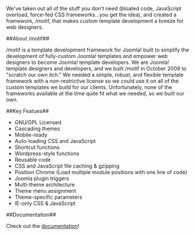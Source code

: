 We've taken out all of the stuff you don't need (bloated code, JavaScript overload, force-fed CSS frameworks...you get the idea), and created a framework, /motif, that makes custom template development a breeze for web designers.


##About /motif##

/motif is a template development framework for Joomla! built to simplify the development of fully-custom Joomla! templates and empower web designers to become Joomla! template developers. We are Joomla! template designers and developers, and we built /motif in October 2009 to "scratch our own itch." We needed a simple, robust, and flexible template framework with a non-restrictive license so we could use it on all of the custom templates we build for our clients. Unfortunately, none of the frameworks available at the time quite fit what we needed, so we built our own.

##Key Featues##

* GNU/GPL Licensed
* Cascading themes
* Mobile-ready
* Auto-loading CSS and JavaScript
* Shortcut functions
* Wordpress-style functions
* Reusable code
* CSS and JavaScript file caching & gzipping
* Position Chrome (Load multiple module positions with one line of code)
* Joomla plugin triggers
* Multi-theme architecture
* Theme menu assignment
* Theme-specific parameters
* IE-only CSS & JavaScript

##Documentation##


Check out the [documentation](http://themeables.com/motif/documentation)!